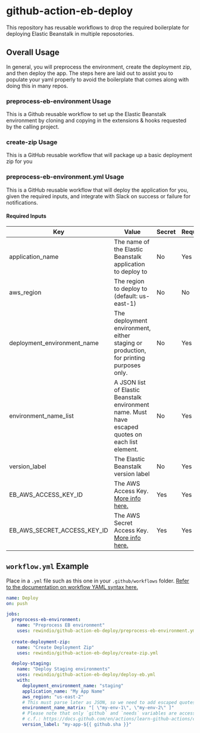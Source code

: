 # github-action-eb-deploy

This repository has reusable workflows to drop the required boilerplate for deploying Elastic Beanstalk in multiple reposotories.

## Overall Usage

In general, you will preprocess the environment, create the deployment zip, and then deploy the app. The steps here are laid out to assist you to populate your yaml properly to avoid the boilerplate that comes along with doing this in many repos.

### preprocess-eb-environment Usage

This is a Github reusable workflow to set up the Elastic Beanstalk environment by cloning and copying in the extensions & hooks requested by the calling project.

### create-zip Usage

This is a GitHub reusable workflow that will package up a basic deployment zip for you

### preprocess-eb-environment.yml Usage

This is a GitHub reusable workflow that will deploy the application for you, given the required inputs, and integrate with Slack on success or failure for notifications.

#### Required Inputs

| Key | Value | Secret | Required |
| ------------- | ------------- | ------------- | ------------- |
| application_name | The name of the Elastic Beanstalk application to deploy to | No | Yes |
| aws_region | The region to deploy to (default: us-east-1) | No | No |
| deployment_environment_name | The deployment environment, either staging or production, for printing purposes only. | No | Yes |
| environment_name_list | A JSON list of Elastic Beanstalk environment name. Must have escaped quotes on each list element. | No | Yes |
| version_label | The Elastic Beanstalk version label | No | Yes |
| EB_AWS_ACCESS_KEY_ID | The AWS Access Key. [More info here.](https://docs.aws.amazon.com/general/latest/gr/managing-aws-access-keys.html) | Yes | Yes |
| EB_AWS_SECRET_ACCESS_KEY_ID | The AWS Secret Access Key. [More info here.](https://docs.aws.amazon.com/general/latest/gr/managing-aws-access-keys.html) | Yes | Yes |

## `workflow.yml` Example

Place in a `.yml` file such as this one in your `.github/workflows` folder. [Refer to the documentation on workflow YAML syntax here.](https://help.github.com/en/articles/workflow-syntax-for-github-actions)

```yaml
name: Deploy
on: push

jobs:
  preprocess-eb-environment:
    name: "Preprocess EB environment"
    uses: rewindio/github-action-eb-deploy/preprocess-eb-environment.yml
  
  create-deployment-zip:
    name: "Create Deployment Zip"
    uses: rewindio/github-action-eb-deploy/create-zip.yml

  deploy-staging:
    name: "Deploy Staging environments"
    uses: rewindio/github-action-eb-deploy/deploy-eb.yml
    with:
      deployment_environment_name: "staging"
      application_name: "My App Name"
      aws_region: "us-east-2"
      # This must parse later as JSON, so we need to add escaped quotes on each element
      environment_name_matrix: "[ \"my-env-1\", \"my-env-2\" ]"
      # Please note that only `github` and `needs` variables are accessible here 
      # c.f.: https://docs.github.com/en/actions/learn-github-actions/contexts#context-availability
      version_label: "my-app-${{ github.sha }}"
```
